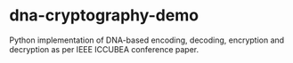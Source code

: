 # dna-cryptography-demo
Python implementation of DNA-based encoding, decoding, encryption and decryption as per IEEE ICCUBEA conference paper. 

